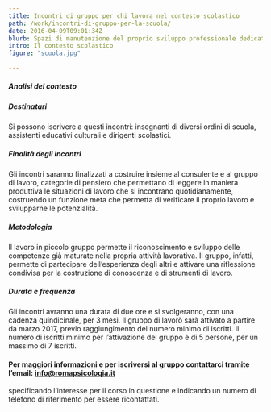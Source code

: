 ```yaml
---
title: Incontri di gruppo per chi lavora nel contesto scolastico
path: /work/incontri-di-gruppo-per-la-scuola/
date: 2016-04-09T09:01:34Z
blurb: Spazi di manutenzione del proprio sviluppo professionale dedicati a professionisti che lavorano nella scuola per esplorare le  problematiche incontrate nel contesto lavorativo.
intro: Il contesto scolastico
figure: "scuola.jpg"

---
```


##### Analisi del contesto

##### Destinatari
Si possono iscrivere a questi incontri: insegnanti di diversi ordini di scuola, assistenti educativi culturali e dirigenti scolastici.
##### Finalità degli incontri
Gli incontri saranno finalizzati a costruire insieme al consulente e al gruppo di lavoro, categorie di pensiero che permettano di leggere in maniera produttiva le situazioni di lavoro che si incontrano quotidianamente, costruendo un funzione meta che permetta di verificare il proprio lavoro e svilupparne le potenzialità.
##### Metodologia 
Il lavoro in piccolo gruppo permette il riconoscimento e sviluppo delle competenze già maturate nella propria attività lavorativa.
Il gruppo, infatti, permette di partecipare dell’esperienza degli altri e attivare una riflessione condivisa per la costruzione di conoscenza e di strumenti di lavoro.
##### Durata e frequenza
Gli incontri avranno una durata di due ore e si svolgeranno, con una cadenza quindicinale, per 3 mesi.
Il gruppo di lavorò sarà attivato a partire da marzo 2017, previo raggiungimento del numero minimo di iscritti.
Il numero di iscritti minimo per l’attivazione del gruppo è di 5 persone, per un massimo di 7 iscritti.
#### Per maggiori informazioni e per iscriversi al gruppo contattarci tramite l’email: info@romapsicologia.it
specificando l’interesse per il corso in questione e indicando un numero di telefono di riferimento per essere ricontattati.

